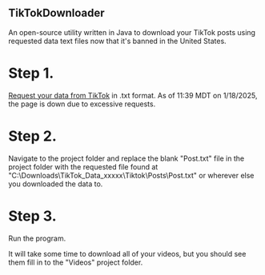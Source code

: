 ## TikTokDownloader
An open-source utility written in Java to download your TikTok posts using requested data text files now that it's banned in the United States.

# Step 1.
[Request your data from TikTok](https://support.tiktok.com/en/account-and-privacy/personalized-ads-and-data/requesting-your-data) in .txt format.
As of 11:39 MDT on 1/18/2025, the page is down due to excessive requests.

# Step 2.
Navigate to the project folder and replace the blank "Post.txt" file in the project folder with the requested file found at "C:\Downloads\TikTok_Data_xxxxx\Tiktok\Posts\Post.txt" or wherever else you downloaded the data to.

# Step 3.
Run the program.

It will take some time to download all of your videos, but you should see them fill in to the "Videos" project folder.
